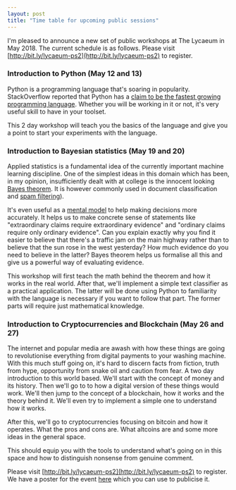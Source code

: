 ```yaml
---
layout: post
title: "Time table for upcoming public sessions"
---
```


I'm pleased to announce a new set of public workshops at The Lycaeum in May 2018. The current schedule is as follows. Please visit [http://bit.ly/lycaeum-ps2](http://bit.ly/lycaeum-ps2) to register.

### Introduction to Python (May 12 and 13)

Python is a programming language that's soaring in popularity. StackOverflow reported that Python has a [claim to be the fastest growing programming language](https://stackoverflow.blog/2017/09/06/incredible-growth-python/). Whether you will be working in it or not, it's very useful skill to have in your toolset. 

This 2 day workshop will teach you the basics of the language and give you a point to start your experiments with the language. 

### Introduction to Bayesian statistics (May 19 and 20)

Applied statistics is a fundamental idea of the currently important machine learning discipline. One of the simplest ideas in this domain which has been, in my opinion, insufficiently dealt with at college is the innocent looking [Bayes theorem](https://en.wikipedia.org/wiki/Bayes%27_theorem). It is however commonly used in document classification and [spam filtering](https://en.wikipedia.org/wiki/Naive_Bayes_spam_filtering)).

It's even useful as a [mental model](https://www.fs.blog/2012/12/thomas-bayes-and-bayess-theorem/) to help making decisions more accurately. It helps us to make concrete sense of statements like "extraordinary claims require extraordinary evidence" and "ordinary claims require only ordinary evidence". Can you explain exactly why you find it easier to believe that there's a traffic jam on the main highway rather than to believe that the sun rose in the west yesterday? How much evidence do you need to believe in the latter? Bayes theorem helps us formalise all this and give us a powerful way of evaluating evidence. 

This workshop will first teach the math behind the theorem and how it works in the real world. After that, we'll implement a simple text classifier as a practical application. The latter will be done using Python to familiarity with the language is necessary if you want to follow that part. The former parts will require just mathematical knowledge.

### Introduction to Cryptocurrencies and Blockchain (May 26 and 27)

The internet and popular media are awash with how these things are going to revolutionise everything from digital payments to your washing machine. With this much stuff going on, it's hard to discern facts from fiction, truth from hype, opportunity from snake oil and caution from fear. A two day introduction to this world based. We'll start with the concept of money and its history. Then we'll go to to how a digital version of these things would work. We'll then jump to the concept of a blockchain, how it works and the theory behind it. We'll even try to implement a simple one to understand how it works. 

After this, we'll go to cryptocurrencies focusing on bitcoin and how it operates. What the pros and cons are. What altcoins are and some more ideas in the general space. 

This should equip you with the tools to understand what's going on in this space and how to distinguish nonsense from genuine comment.



Please visit [http://bit.ly/lycaeum-ps2](http://bit.ly/lycaeum-ps2) to register. We have a poster for the event [here](http://thelycaeum.in/resources/public_session_poster-May-2018.pdf) which you can use to publicise it. 





